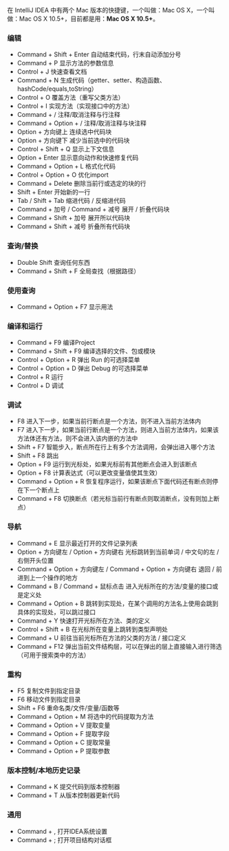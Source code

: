 在 IntelliJ IDEA 中有两个 Mac 版本的快捷键，一个叫做：Mac OS X，一个叫做：Mac OS X 10.5+，目前都是用：**Mac OS X 10.5+**。

### 编辑

- Command + Shift + Enter 自动结束代码，行末自动添加分号
- Command + P 显示方法的参数信息
- Control + J 快速查看文档
- Command + N 生成代码（getter、setter、构造函数、hashCode/equals,toString）
- Control + O 覆盖方法（重写父类方法）
- Control + I 实现方法（实现接口中的方法）
- Command + / 注释/取消注释与行注释
- Command + Option + / 注释/取消注释与块注释
- Option + 方向键上 连续选中代码块
- Option + 方向键下 减少当前选中的代码块
- Control + Shift + Q 显示上下文信息
- Option + Enter 显示意向动作和快速修复代码
- Command + Option + L 格式化代码
- Control + Option + O 优化import
- Command + Delete 删除当前行或选定的块的行
- Shift + Enter 开始新的一行
- Tab / Shift + Tab 缩进代码 / 反缩进代码
- Command + 加号 / Command + 减号 展开 / 折叠代码块
- Command + Shift + 加号 展开所以代码块
- Command + Shift + 减号 折叠所有代码块

### 查询/替换

- Double Shift 查询任何东西
- Command + Shift + F 全局查找（根据路径）

### 使用查询

- Command + Option + F7 显示用法

### 编译和运行

- Command + F9 编译Project
- Command + Shift + F9 编译选择的文件、包或模块
- Control + Option + R 弹出 Run 的可选择菜单
- Control + Option + D 弹出 Debug 的可选择菜单
- Control + R 运行
- Control + D 调试

### 调试

- F8 进入下一步，如果当前行断点是一个方法，则不进入当前方法体内
- F7 进入下一步，如果当前行断点是一个方法，则进入当前方法体内，如果该方法体还有方法，则不会进入该内嵌的方法中
- Shift + F7 智能步入，断点所在行上有多个方法调用，会弹出进入哪个方法
- Shift + F8 跳出
- Option + F9 运行到光标处，如果光标前有其他断点会进入到该断点
- Option + F8 计算表达式（可以更改变量值使其生效）
- Command + Option + R 恢复程序运行，如果该断点下面代码还有断点则停在下一个断点上
- Command + F8 切换断点（若光标当前行有断点则取消断点，没有则加上断点）

### 导航

- Command + E 显示最近打开的文件记录列表
- Option + 方向键左 / Option + 方向键右 光标跳转到当前单词 / 中文句的左 / 右侧开头位置
- Command + Option + 方向键左 / Command + Option + 方向键右 退回 / 前进到上一个操作的地方
- Command + B / Command + 鼠标点击 进入光标所在的方法/变量的接口或是定义处
- Command + Option + B 跳转到实现处，在某个调用的方法名上使用会跳到具体的实现处，可以跳过接口
- Command + Y 快速打开光标所在方法、类的定义
- Control + Shift + B 在光标所在变量上跳转到类型声明处
- Command + U 前往当前光标所在方法的父类的方法 / 接口定义
- Command + F12 弹出当前文件结构层，可以在弹出的层上直接输入进行筛选（可用于搜索类中的方法）

### 重构

- F5 复制文件到指定目录
- F6 移动文件到指定目录
- Shift + F6 重命名类/文件/变量/函数等
- Command + Option + M 将选中的代码提取为方法
- Command + Option + V 提取变量
- Command + Option + F 提取字段
- Command + Option + C 提取常量
- Command + Option + P 提取参数

### 版本控制/本地历史记录

- Command + K 提交代码到版本控制器
- Command + T 从版本控制器更新代码

### 通用

- Command + , 打开IDEA系统设置
- Command + ; 打开项目结构对话框
